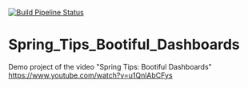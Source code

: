 [![Build Pipeline Status](https://app.snap-ci.com/stefaneicher/Spring_Tips_Bootiful_Dashboards/branch/master/build_image)](https://app.snap-ci.com/stefaneicher/Spring_Tips_Bootiful_Dashboards)

# Spring_Tips_Bootiful_Dashboards
Demo project of the video "Spring Tips: Bootiful Dashboards" https://www.youtube.com/watch?v=u1QnlAbCFys
